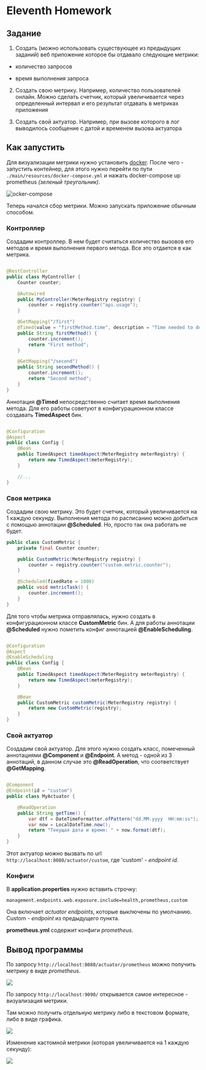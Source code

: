 # Eleventh Homework

## Задание

1) Создать (можно использовать существующее из предыдущих заданий) веб приложение которое бы отдавало следующие метрики:

- количество запросов

- время выполнения запроса

2) Создать свою метрику. Например, количество пользователей онлайн. Можно сделать счетчик, который увеличивается через
   определенный интервал и его результат отдавать в метриках приложения

3) Создать свой актуатор. Например, при вызове которого в лог выводилось сообщение с датой и временем вызова актуатора

## Как запустить

Для визуализации метрики нужно установить [docker](https://www.docker.com/). После чего - запустить контейнер, для этого
нужно перейти по пути ```./main/resources/docker-compose.yml``` и нажать docker-compose up prometheus _(зеленый
треугольник)_.

![ocker-compose](docker-compose.png)

Теперь начался сбор метрики. Можно запускать приложение обычным способом.

### Контроллер

Создадим контроллер. В нем будет считаться количество вызовов его методов и время выполнения первого метода. Все это
отдается в как метрика.

```java

@RestController
public class MyController {
    Counter counter;

    @Autowired
    public MyController(MeterRegistry registry) {
        counter = registry.counter("api.usage");
    }

    @GetMapping("/first")
    @Timed(value = "firstMethod.time", description = "Time needed to do first method")
    public String firstMethod() {
        counter.increment();
        return "First method";
    }

    @GetMapping("/second")
    public String secondMethod() {
        counter.increment();
        return "Second method";
    }
}
```

Аннотация **@Timed** непосредственно считает время выполнения метода. Для его работы советуют в конфигурационном классе
создавать **TimedAspect** бин.

```java

@Configuration
@Aspect
public class Config {
    @Bean
    public TimedAspect timedAspect(MeterRegistry meterRegistry) {
        return new TimedAspect(meterRegistry);
    }

    //...
}
```

### Своя метрика

Создадим свою метрику. Это будет счетчик, который увеличивается на 1 каждую секунду. Выполнения метода по расписанию
можно добиться с помощью аннотации **@Scheduled**. Но, просто так она работать не будет.

```java
public class CustomMetric {
    private final Counter counter;

    public CustomMetric(MeterRegistry registry) {
        counter = registry.counter("custom.metric.counter");
    }

    @Scheduled(fixedRate = 1000)
    public void metricTask() {
        counter.increment();
    }
}
```

Для того чтобы метрика отправлялась, нужно создать в конфигурационном классе **CustomMetric** бин. А для работы
аннотации **@Scheduled** нужно пометить конфиг аннотацией **@EnableScheduling**.

```java

@Configuration
@Aspect
@EnableScheduling
public class Config {
    @Bean
    public TimedAspect timedAspect(MeterRegistry meterRegistry) {
        return new TimedAspect(meterRegistry);
    }

    @Bean
    public CustomMetric customMetric(MeterRegistry registry) {
        return new CustomMetric(registry);
    }
}
```

### Свой актуатор

Создадим свой актуатор. Для этого нужно создать класс, помеченный аннотациями **@Component** и **@Endpoint**. А метод -
одной из 3 аннотаций, в данном случае это **@ReadOperation**, что соответствует **@GetMapping**.

```java

@Component
@Endpoint(id = "custom")
public class MyActuator {

    @ReadOperation
    public String getTime() {
        var dtf = DateTimeFormatter.ofPattern("dd.MM.yyyy  HH:mm:ss");
        var now = LocalDateTime.now();
        return "Текущая дата и время: " + now.format(dtf);
    }
}
```

Этот актуатор можно вызвать по url ```http://localhost:8080/actuator/custom```, где 'custom' - _endpoint id_.

### Конфиги

В **application.properties** нужно вставить строчку:

```properties
management.endpoints.web.exposure.include=health,prometheus,custom
```

Она включает _actuator endpoints_, которые выключены по умолчанию. Custom - _endpoint_ из предыдущего пункта.

**prometheus.yml** содержит конфиги _prometheus_.

## Вывод программы

По запросу ```http://localhost:8080/actuator/prometheus``` можно получить метрику в виде _prometheus_.

![](actuator-prometeus-first.png)

По запросу ```http://localhost:9090/``` открывается самое интересное - визуализация метрики.

Там можно получить отдельную метрику либо в текстовом формате, либо в виде графика.

![](api-usage.png)

Изменение кастомной метрики (которая увеличивается на 1 каждую секунду):

![](custom-metric.png)